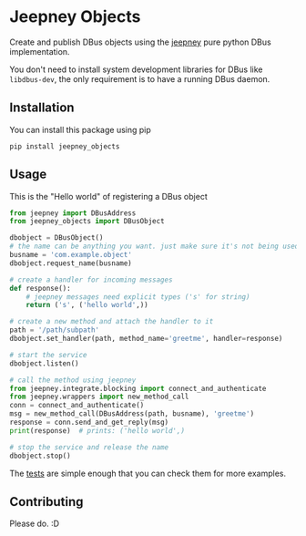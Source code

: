 # Jeepney Objects

Create and publish DBus objects using the
[jeepney](https://gitlab.com/takluyver/jeepney) pure python DBus
implementation.

You don't need to install system development libraries for DBus like
`libdbus-dev`, the only requirement is to have a running DBus daemon.

## Installation
You can install this package using pip

```
pip install jeepney_objects
```

## Usage

This is the "Hello world" of registering a DBus object

```python
from jeepney import DBusAddress
from jeepney_objects import DBusObject

dbobject = DBusObject()
# the name can be anything you want. just make sure it's not being used already
busname = 'com.example.object'
dbobject.request_name(busname)

# create a handler for incoming messages
def response():
    # jeepney messages need explicit types ('s' for string)
    return ('s', ('hello world',))

# create a new method and attach the handler to it
path = '/path/subpath'
dbobject.set_handler(path, method_name='greetme', handler=response)

# start the service
dbobject.listen()

# call the method using jeepney
from jeepney.integrate.blocking import connect_and_authenticate
from jeepney.wrappers import new_method_call
conn = connect_and_authenticate()
msg = new_method_call(DBusAddress(path, busname), 'greetme')
response = conn.send_and_get_reply(msg)
print(response)  # prints: ('hello world',)

# stop the service and release the name
dbobject.stop()
```

The [tests](tests/test_dbusobject.py) are simple enough that you can check them for more examples.

## Contributing
Please do. :D
